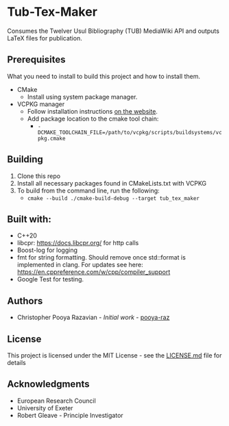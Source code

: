 # Tub-Tex-Maker
Consumes the Twelver Usul Bibliography (TUB) MediaWiki API and outputs LaTeX files for publication.

## Prerequisites
What you need to install to build this project and how to install them.

- CMake
  - Install using system package manager.
- VCPKG manager
    - Follow installation instructions [on the website](https://vcpkg.io/en/getting-started.html).
    - Add package location to the cmake tool chain: 
      - `-DCMAKE_TOOLCHAIN_FILE=/path/to/vcpkg/scripts/buildsystems/vcpkg.cmake`

## Building
1. Clone this repo
2. Install all necessary packages found in CMakeLists.txt with VCPKG
3. To build from the command line, run the following:
   * `cmake --build ./cmake-build-debug --target tub_tex_maker`

## Built with:
- C++20
- libcpr: https://docs.libcpr.org/ for http calls
- Boost-log for logging
- fmt for string formatting. Should remove once std::format is implemented in clang. For updates see here: https://en.cppreference.com/w/cpp/compiler_support
- Google Test for testing.

## Authors
- Christopher Pooya Razavian - *Initial work* - [pooya-raz](https://github.com/pooya-raz)

## License
This project is licensed under the MIT License - see the [LICENSE.md](LICENSE.md) file for details

## Acknowledgments
- European Research Council
- University of Exeter
- Robert Gleave - Principle Investigator
